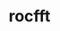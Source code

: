 ---
title: "rocfft"
layout: cache
categories: [package, develop-2025-04-06]
meta: {"compilers": ["gcc@11.4.0", "gcc@13.2.0"], "num_specs": 2, "num_specs_by_stack": {"e4s": 1, "ml-linux-x86_64-rocm": 1, "root": 2}, "oss": ["ubuntu22.04", "ubuntu24.04"], "platforms": ["linux"], "stacks": ["e4s", "ml-linux-x86_64-rocm", "root"], "targets": ["x86_64_v3"], "versions": ["6.1.2", "6.3.3"]}
spec_details: [{"compiler": "gcc@11.4.0", "hash": "jp5rvplrnbnbfqdighrjtap4fydnk6my", "os": "ubuntu22.04", "platform": "linux", "size": "-", "stacks": ["e4s", "root"], "target": "x86_64_v3", "variants": ["amdgpu_target:=auto", "amdgpu_target_sram_ecc:=auto", "~asan", "build_system=cmake", "build_type=Release", "generator=make", "~ipo", "patches:=2257289"], "versions": ["6.3.3"]}, {"compiler": "gcc@13.2.0", "hash": "ujsbj6tb3hcftr44lj2odlbp3scqo7ka", "os": "ubuntu24.04", "platform": "linux", "size": "-", "stacks": ["ml-linux-x86_64-rocm", "root"], "target": "x86_64_v3", "variants": ["amdgpu_target:=gfx90a", "amdgpu_target_sram_ecc:=auto", "~asan", "build_system=cmake", "build_type=Release", "generator=make", "~ipo", "patches:=0f79d30"], "versions": ["6.1.2"]}]
---